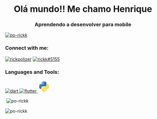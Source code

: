<h1 align="center">Olá mundo!! Me chamo Henrique</h1>
<h3 align="center">Aprendendo a desenvolver para mobile</h3>

<p align="left"> <a href="https://github.com/ryo-ma/github-profile-trophy"><img src="https://github-profile-trophy.vercel.app/?username=po-rickk" alt="po-rickk" /></a> </p>

<h3 align="left">Connect with me:</h3>
<p align="left">
<a href="https://instagram.com/rickpolizer" target="blank"><img align="center" src="https://raw.githubusercontent.com/rahuldkjain/github-profile-readme-generator/master/src/images/icons/Social/instagram.svg" alt="rickpolizer" height="30" width="40" /></a>
<a href="https://discord.gg/rickk#5155" target="blank"><img align="center" src="https://raw.githubusercontent.com/rahuldkjain/github-profile-readme-generator/master/src/images/icons/Social/discord.svg" alt="rickk#5155" height="30" width="40" /></a>
</p>

<h3 align="left">Languages and Tools:</h3>
<p align="left"> <a href="https://dart.dev" target="_blank"> <img src="https://www.vectorlogo.zone/logos/dartlang/dartlang-icon.svg" alt="dart" width="40" height="40"/> </a> <a href="https://flutter.dev" target="_blank"> <img src="https://www.vectorlogo.zone/logos/flutterio/flutterio-icon.svg" alt="flutter" width="40" height="40"/> </a> <a href="https://www.python.org" target="_blank"> <img src="https://raw.githubusercontent.com/devicons/devicon/master/icons/python/python-original.svg" alt="python" width="40" height="40"/> </a> </p>

<p>&nbsp;<img align="center" src="https://github-readme-stats.vercel.app/api?username=po-rickk&show_icons=true&locale=en" alt="po-rickk" /></p>

<p><img align="center" src="https://github-readme-streak-stats.herokuapp.com/?user=po-rickk&" alt="po-rickk" /></p>
